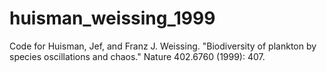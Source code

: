 # huisman_weissing_1999
Code for Huisman, Jef, and Franz J. Weissing. "Biodiversity of plankton by species oscillations and chaos." Nature 402.6760 (1999): 407.
